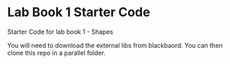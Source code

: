 # Lab Book 1 Starter  Code
Starter Code for lab book 1  - Shapes

You will need to download the external libs from blackbaord.
You can then clone this repo in a parallel folder.

